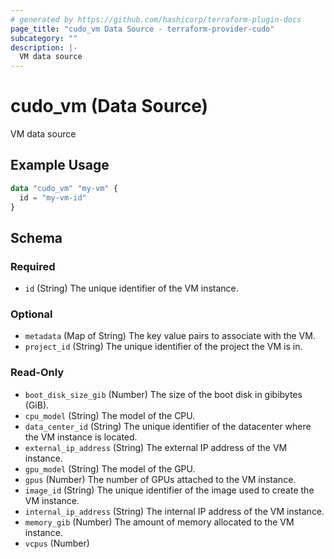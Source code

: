 ```yaml
---
# generated by https://github.com/hashicorp/terraform-plugin-docs
page_title: "cudo_vm Data Source - terraform-provider-cudo"
subcategory: ""
description: |-
  VM data source
---
```


# cudo_vm (Data Source)

VM data source

## Example Usage

```terraform
data "cudo_vm" "my-vm" {
  id = "my-vm-id"
}
```

<!-- schema generated by tfplugindocs -->
## Schema

### Required

- `id` (String) The unique identifier of the VM instance.

### Optional

- `metadata` (Map of String) The key value pairs to associate with the VM.
- `project_id` (String) The unique identifier of the project the VM is in.

### Read-Only

- `boot_disk_size_gib` (Number) The size of the boot disk in gibibytes (GiB).
- `cpu_model` (String) The model of the CPU.
- `data_center_id` (String) The unique identifier of the datacenter where the VM instance is located.
- `external_ip_address` (String) The external IP address of the VM instance.
- `gpu_model` (String) The model of the GPU.
- `gpus` (Number) The number of GPUs attached to the VM instance.
- `image_id` (String) The unique identifier of the image used to create the VM instance.
- `internal_ip_address` (String) The internal IP address of the VM instance.
- `memory_gib` (Number) The amount of memory allocated to the VM instance.
- `vcpus` (Number)
